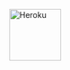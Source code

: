 <a href="https://heroku.com/deploy?template=https://github.com/Jejeudiwiwj/YUKIKO_MUSIC"><img align="center" alt="Heroku" width="92px" src="https://www.nicepng.com/png/full/223-2233246_heroku-logo-salesforce-heroku.png"></p>
